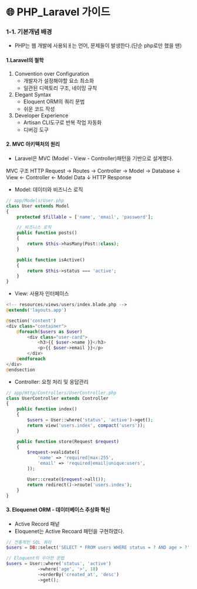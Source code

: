 # 🌐 PHP_Laravel 가이드

### 1-1. 기본개념 배경

- PHP는 웹 개발에 사용되ㅐ는 언어, 문제들이 발생한다.(단순 php로만 했을 땐)

#### 1.**Laravel의 철학**

1. Convention over Configuration
   - 개발자가 설정해야할 요소 최소화
   - 일관된 디렉토리 구조, 네이밍 규칙
2. Elegant Syntax
   - Eloquent ORM의 쿼리 문법
   - 쉬운 코드 작성
3. Developer Experience
   - Artisan CLI도구로 반복 작업 자동화
   - 디버깅 도구

#### 2. MVC 아키텍처의 원리

- Laravel은 MVC (Model - View - Controller)패턴을 기반으로 설계했다.

MVC 구조
HTTP Request → Routes → Controller → Model → Database
↓
View ← Controller ← Model Data
↓
HTTP Response

- Model: 데이터와 비즈니스 로직

```php
// app/Models/User.php
class User extends Model
{
    protected $fillable = ['name', 'email', 'password'];

    // 비즈니스 로직
    public function posts()
    {
        return $this->hasMany(Post::class);
    }

    public function isActive()
    {
        return $this->status === 'active';
    }
}
```

- View: 사용자 인터페이스

```php
<!-- resources/views/users/index.blade.php -->
@extends('layouts.app')

@section('content')
<div class="container">
    @foreach($users as $user)
        <div class="user-card">
            <h3>{{ $user->name }}</h3>
            <p>{{ $user->email }}</p>
        </div>
    @endforeach
</div>
@endsection
```

- Controller: 요청 처리 및 응답관리

```php
// app/Http/Controllers/UserController.php
class UserController extends Controller
{
    public function index()
    {
        $users = User::where('status', 'active')->get();
        return view('users.index', compact('users'));
    }

    public function store(Request $request)
    {
        $request->validate([
            'name' => 'required|max:255',
            'email' => 'required|email|unique:users',
        ]);

        User::create($request->all());
        return redirect()->route('users.index');
    }
}
```

#### 3. Eloquenet ORM - 데이터베이스 추상화 혁신

- Active Record 패넡
- Eloquenet는 Active Recoard 패턴을 구현하였다.

```php
// 전통적인 SQL 쿼리
$users = DB::select('SELECT * FROM users WHERE status = ? AND age > ?', ['active', 18]);

// Eloquent의 우아한 문법
$users = User::where('status', 'active')
            ->where('age', '>', 18)
            ->orderBy('created_at', 'desc')
            ->get();
```
